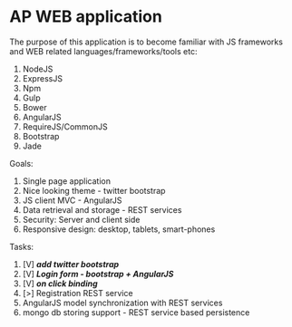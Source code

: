 # AP WEB application    

The purpose of this application is to become familiar with JS frameworks and WEB related languages/frameworks/tools etc:

1. NodeJS
1. ExpressJS
1. Npm
1. Gulp
1. Bower
1. AngularJS
1. RequireJS/CommonJS
1. Bootstrap
1. Jade

Goals:
1. Single page application
1. Nice looking theme - twitter bootstrap
1. JS client MVC - AngularJS
1. Data retrieval and storage - REST services
1. Security: Server and client side
1. Responsive design: desktop, tablets, smart-phones

Tasks:

1. [V] **_add twitter bootstrap_**
1. [V] **_Login form - bootstrap + AngularJS_**
1. [V] **_on click binding_**
1. [>] Registration REST service
1. AngularJS model synchronization with REST services
1. mongo db storing support - REST service based persistence


